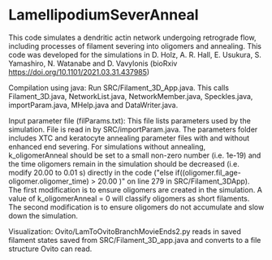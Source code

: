 # LamellipodiumSeverAnneal

This code simulates a dendritic actin network undergoing retrograde flow, including processes of filament severing into oligomers and annealing. This code was developed for the simulations in D. Holz, A. R. Hall, E. Usukura, S. Yamashiro, N. Watanabe and D. Vavylonis (bioRxiv https://doi.org/10.1101/2021.03.31.437985)

Compilation using java: Run SRC/Filament_3D_App.java. This calls Filament_3D.java, NetworkList.java, NetworkMember.java, Speckles.java, importParam.java, MHelp.java and DataWriter.java. 

Input parameter file (filParams.txt): This file lists parameters used by the simulation. File is read in by SRC/importParam.java. The parameters folder includes XTC and keratocyte annealing parameter files with and without enhanced end severing.  For simulations without annealing, k_oligomerAnneal should be set to a small non-zero number (i.e. 1e-19) and the time oligomers remain in the simulation should be decreased (i.e. modify 20.00 to 0.01 s) directly in the code ("else if((oligomer.fil_age- oligomer.oligomer_time) > 20.00 )" on line 279 in SRC/Filament_3DApp). The first modification is to ensure oligomers are created in the simulation.  A value of k_oligomerAnneal = 0 will classify oligomers as short filaments.  The second modification is to ensure oligomers do not accumulate and slow down the simulation.  

Visualization: Ovito/LamToOvitoBranchMovieEnds2.py reads in saved filament states saved from SRC/Filament_3D_app.java and converts to a file structure Ovito can read.  

